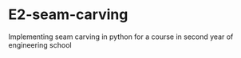 # E2-seam-carving
Implementing seam carving in python for a course in second year of engineering school
